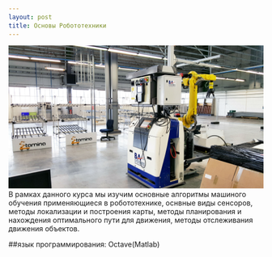 ```yaml
---
layout: post
title: Основы Робототехники
---
```

<img src="https://github.com/TheSimpleRobotics/TheSimpleRobotics.github.io/raw/master/images/IntroductionToRobotics/IntroductionToRobot.jpg" class="teaser-img"/>
В рамках данного курса мы изучим основные алгоритмы машиного обучения применяющиеся в робототехнике, оснвные виды сенсоров,  методы локализации и построения карты, методы планирования и нахождения оптимального пути для движения, методы отслеживания движения объектов.

##язык программирования: Octave(Matlab)





